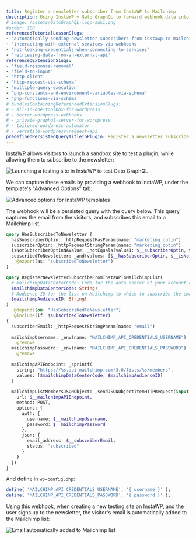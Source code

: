 ```yaml
---
title: Register a newsletter subscriber from InstaWP to Mailchimp
description: Using InstaWP + Gato GraphQL to forward webhook data into an API
# image: /assets/GatoGraphQL-logo-suki.png
#order: 100
referencedTutorialLessonSlugs:
- 'automatically-sending-newsletter-subscribers-from-instawp-to-mailchimp'
- 'interacting-with-external-services-via-webhooks'
- 'not-leaking-credentials-when-connecting-to-services'
- 'retrieving-data-from-an-external-api'
referencedExtensionSlugs:
- 'field-response-removal'
- 'field-to-input'
- 'http-client'
- 'http-request-via-schema'
- 'multiple-query-execution'
- 'php-constants-and-environment-variables-via-schema'
- 'php-functions-via-schema'
# bundlesContainingReferencedExtensionSlugs:
# - all-in-one-toolbox-for-wordpress
# - better-wordpress-webhooks
# - private-graphql-server-for-wordpress
# - tailored-wordpress-automator
# - versatile-wordpress-request-api
predefinedPersistedQueryTitleInPlugin: Register a newsletter subscriber from InstaWP to Mailchimp
---
```


[InstaWP](https://instawp.com) allows visitors to launch a sandbox site to test a plugin, while allowing them to subscribe to the newsletter:

<div class="img-width-610" markdown=1>

![Launching a testing site in InstaWP to test Gato GraphQL](/images/instawp-test-drive-gatographql.png "Launching a testing site in InstaWP to test Gato GraphQL")

</div>

We can capture these emails by providing a webhook to InstaWP, under the template's "Advanced Options" tab:

<div class="img-width-1024" markdown=1>

![Advanced options for InstaWP templates](/images/instawp-template-advanced-options.png "Advanced options for InstaWP templates")

</div>

The webhook will be a persisted query with the query below. This query captures the email from the visitors, and subscribes this email to a Mailchimp list.

```graphql
query HasSubscribedToNewsletter {
  hasSubscriberOptin: _httpRequestHasParam(name: "marketing_optin")
  subscriberOptin: _httpRequestStringParam(name: "marketing_optin")
  isNotSubscriberOptinNAValue: _notEquals(value1: $__subscriberOptin, value2: "NA")
  subscribedToNewsletter: _and(values: [$__hasSubscriberOptin, $__isNotSubscriberOptinNAValue])
    @export(as: "subscribedToNewsletter")
}

query RegisterNewsletterSubscribeFromInstaWPToMailchimpList(
  # mailchimpDataCenterCode: Code for the data center of your account on Mailchimp (See: https://mailchimp.com/developer/marketing/docs/fundamentals/#api-structure)
  $mailchimpDataCenterCode: String!
  # Audience ID for the list on Mailchimp to which to subscribe the email
  $mailchimpAudienceID: String!
)
   @depends(on: "HasSubscribedToNewsletter")
   @include(if: $subscribedToNewsletter)
{
  subscriberEmail: _httpRequestStringParam(name: "email")
  
  mailchimpUsername: _env(name: "MAILCHIMP_API_CREDENTIALS_USERNAME")
    @remove
  mailchimpPassword: _env(name: "MAILCHIMP_API_CREDENTIALS_PASSWORD")
    @remove
  
  mailchimpAPIEndpoint: _sprintf(
    string: "https://%s.api.mailchimp.com/3.0/lists/%s/members",
    values: [$mailchimpDataCenterCode, $mailchimpAudienceID]
  )
  
  mailchimpListMembersJSONObject: _sendJSONObjectItemHTTPRequest(input: {
    url: $__mailchimpAPIEndpoint,
    method: POST,
    options: {
      auth: {
        username: $__mailchimpUsername,
        password: $__mailchimpPassword
      },
      json: {
        email_address: $__subscriberEmail,
        status: "subscribed"
      }
    }
  })
}
```

And define in `wp-config.php`:

```php
define( 'MAILCHIMP_API_CREDENTIALS_USERNAME', '{ username }' );
define( 'MAILCHIMP_API_CREDENTIALS_PASSWORD', '{ password }' );
```

Using this webhook, when creating a new testing site on InstaWP, and the user signs up to the newsletter, the visitor's email is automatically added to the Mailchimp list:

<div class="img-width-1024" markdown=1>

![Email automatically added to Mailchimp list](/images/instawp-mailchimp.png "Email automatically added to Mailchimp list")

</div>
